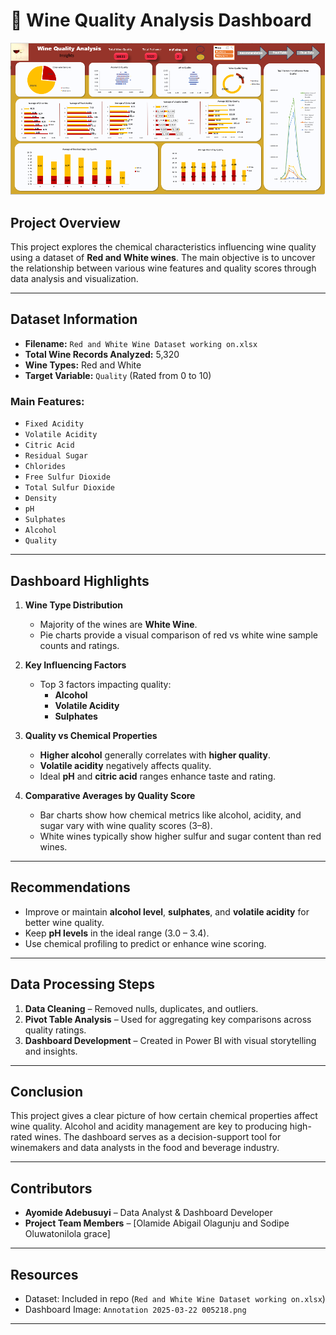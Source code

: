 # 🍷 Wine Quality Analysis Dashboard

![Wine Quality Dashboard](Annotation%202025-03-22%20005218.png)

##  Project Overview

This project explores the chemical characteristics influencing wine quality using a dataset of **Red and White wines**. The main objective is to uncover the relationship between various wine features and quality scores through data analysis and visualization.

---

##  Dataset Information

- **Filename:** `Red and White Wine Dataset working on.xlsx`
- **Total Wine Records Analyzed:** 5,320
- **Wine Types:** Red and White
- **Target Variable:** `Quality` (Rated from 0 to 10)

### Main Features:
- `Fixed Acidity`
- `Volatile Acidity`
- `Citric Acid`
- `Residual Sugar`
- `Chlorides`
- `Free Sulfur Dioxide`
- `Total Sulfur Dioxide`
- `Density`
- `pH`
- `Sulphates`
- `Alcohol`
- `Quality`

---

## Dashboard Highlights

1. **Wine Type Distribution**  
   - Majority of the wines are **White Wine**.
   - Pie charts provide a visual comparison of red vs white wine sample counts and ratings.

2. **Key Influencing Factors**
   - Top 3 factors impacting quality:
     - **Alcohol**
     - **Volatile Acidity**
     - **Sulphates**

3. **Quality vs Chemical Properties**
   - **Higher alcohol** generally correlates with **higher quality**.
   - **Volatile acidity** negatively affects quality.
   - Ideal **pH** and **citric acid** ranges enhance taste and rating.

4. **Comparative Averages by Quality Score**
   - Bar charts show how chemical metrics like alcohol, acidity, and sugar vary with wine quality scores (3–8).
   - White wines typically show higher sulfur and sugar content than red wines.

---

##  Recommendations

- Improve or maintain **alcohol level**, **sulphates**, and **volatile acidity** for better wine quality.
- Keep **pH levels** in the ideal range (3.0 – 3.4).
- Use chemical profiling to predict or enhance wine scoring.

---

## Data Processing Steps

1. **Data Cleaning** – Removed nulls, duplicates, and outliers.
2. **Pivot Table Analysis** – Used for aggregating key comparisons across quality ratings.
3. **Dashboard Development** – Created in Power BI with visual storytelling and insights.

---

##  Conclusion

This project gives a clear picture of how certain chemical properties affect wine quality. Alcohol and acidity management are key to producing high-rated wines. The dashboard serves as a decision-support tool for winemakers and data analysts in the food and beverage industry.

---

##  Contributors

- **Ayomide Adebusuyi** – Data Analyst & Dashboard Developer  
- **Project Team Members** – [Olamide Abigail Olagunju and Sodipe Oluwatonilola grace]

---

##  Resources

- Dataset: Included in repo (`Red and White Wine Dataset working on.xlsx`)
- Dashboard Image: `Annotation 2025-03-22 005218.png`

---

